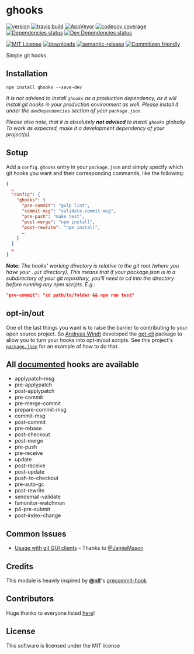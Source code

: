 # ghooks

[![version](https://img.shields.io/npm/v/ghooks.svg?style=flat-square)](http://npm.im/ghooks)
[![travis build](https://img.shields.io/travis/ghooks-org/ghooks.svg?style=flat-square)](https://travis-ci.org/ghooks-org/ghooks)
[![AppVeyor](https://img.shields.io/appveyor/ci/gtramontina/ghooks.svg?style=flat-square)](https://ci.appveyor.com/project/gtramontina/ghooks)
[![codecov coverage](https://img.shields.io/codecov/c/github/ghooks-org/ghooks.svg?style=flat-square)](https://codecov.io/github/ghooks-org/ghooks)
[![Dependencies status](https://img.shields.io/david/ghooks-org/ghooks.svg?style=flat-square)](https://david-dm.org/ghooks-org/ghooks#info=dependencies)
[![Dev Dependencies status](https://img.shields.io/david/dev/ghooks-org/ghooks.svg?style=flat-square)](https://david-dm.org/ghooks-org/ghooks#info=devDependencies)

[![MIT License](https://img.shields.io/npm/l/ghooks.svg?style=flat-square)](http://opensource.org/licenses/MIT)
[![downloads](https://img.shields.io/npm/dm/ghooks.svg?style=flat-square)](http://npm-stat.com/charts.html?package=ghooks&from=2014-04-01)
[![semantic-release](https://img.shields.io/badge/%20%20%F0%9F%93%A6%F0%9F%9A%80-semantic--release-e10079.svg?style=flat-square)](https://github.com/semantic-release/semantic-release)
[![Commitizen friendly](https://img.shields.io/badge/commitizen-friendly-brightgreen.svg?style=flat-square)](http://commitizen.github.io/cz-cli/)

Simple git hooks

## Installation

```shell
npm install ghooks --save-dev
```

_It is not advised to install `ghooks` as a production dependency, as it will install git hooks in your production environment as well. Please install it under the `devDependencies` section of your `package.json`._

_Please also note, that it is absolutely **not advised** to install `ghooks` globally. To work as expected, make it a development dependency of your project(s)._

## Setup

Add a `config.ghooks` entry in your `package.json` and simply specify which git hooks you want and their corresponding commands, like the following:

```json
{
  …
  "config": {
    "ghooks": {
      "pre-commit": "gulp lint",
      "commit-msg": "validate-commit-msg",
      "pre-push": "make test",
      "post-merge": "npm install",
      "post-rewrite": "npm install",
      …
    }
  }
  …
}
```

**Note:** _The hooks' working directory is relative to the git root (where you have your `.git` directory). This means that if your package.json is in a subdirectory of your git repository, you'll need to cd into the directory before running any npm scripts. E.g.:_

```json
"pre-commit": "cd path/to/folder && npm run test"
```

## opt-in/out

One of the last things you want is to raise the barrier to contributing to your open source project. So [Andreas Windt](https://github.com/ta2edchimp) developed the [opt-cli](https://npmjs.com/package/opt-cli) package to allow you to turn your hooks into opt-in/out scripts. See this project's [`package.json`](package.json) for an example of how to do that.

## All [documented](http://git-scm.com/docs/githooks) hooks are available

* applypatch-msg
* pre-applypatch
* post-applypatch
* pre-commit
* pre-merge-commit
* prepare-commit-msg
* commit-msg
* post-commit
* pre-rebase
* post-checkout
* post-merge
* pre-push
* pre-receive
* update
* post-receive
* post-update
* push-to-checkout
* pre-auto-gc
* post-rewrite
* sendemail-validate
* fsmonitor-watchman
* p4-pre-submit
* post-index-change

## Common Issues

* [Usage with git GUI clients](https://github.com/ghooks-org/ghooks/issues/18) – Thanks to [@JamieMason](https://github.com/JamieMason)

## Credits

This module is heavily inspired by [__@nlf__](https://github.com/nlf)'s [precommit-hook](https://www.npmjs.org/package/precommit-hook)

## Contributors

Huge thanks to everyone listed [here](https://github.com/ghooks-org/ghooks/graphs/contributors)!

## License

This software is licensed under the MIT license

